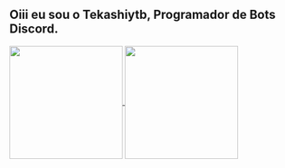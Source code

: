 ## Oiii eu sou o Tekashiytb, Programador de Bots Discord.
 
<div> 
  <a href="https://github.com/AaAstroboy/github-readme-stats">
  <img height=200 align="center" src="https://github-readme-stats.vercel.app/api?username=AaAstroboy" />
</a>
<a href="https://github.com/AaAstroboy/convoychat">
  <img height=200 align="center" src="https://github-readme-stats.vercel.app/api/top-langs?username=AaAstroboy&layout=compact&langs_count=8&card_width=320" />
</a>
  
</div>
